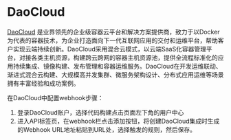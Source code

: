 # DaoCloud

[DaoCloud](https://www.daocloud.io) 是业界领先的企业级容器云平台和解决方案提供商，致力于以Docker为代表的容器技术，为企业打造面向下一代互联网应用的交付和运维平台，帮助客户实现云端持续创新。DaoCloud采用混合云模式，以云端SaaS化容器管理平台，对接各类主机资源，构建跨云跨网的容器主机资源池，提供全流程标准化的应用持续集成、镜像构建、发布管理和容器运维服务。DaoCloud在开发运维联动、渐进式混合云构建、大规模高并发集群、微服务架构设计、分布式应用运维等场景拥有丰富经验和成功案例。

在DaoCloud中配置webhook步骤：
1. 登录DaoCloud账户，选择代码构建点击页面左下角的用户中心
2. 进入API标签页，在webhook栏点击添加按钮，将创建DaoCloud集成时生成的Webhook URL地址粘贴到URL处，选择触发的规则，然后保存。
